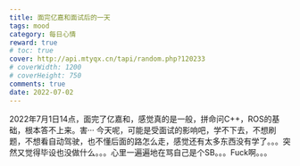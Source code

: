 ```yaml
---
title: 面完亿嘉和面试后的一天
tags: mood
category: 每日心情
reward: true
# toc: true
cover: http://api.mtyqx.cn/tapi/random.php?120233
# coverWidth: 1200
# coverHeight: 750
comments: true
date: 2022-07-02 
---
```



2022年7月1日14点，面完了亿嘉和，感觉真的是一般，拼命问C++，ROS的基础，根本答不上来。害···
今天呢，可能是受面试的影响吧，学不下去，不想刷题，不想看自动驾驶，也不懂后面的路怎么走，感觉还有太多东西没有学了。。。突然又觉得毕设也没做什么。。。心里一遍遍地在骂自己是个SB。。。Fuck啊。。。

